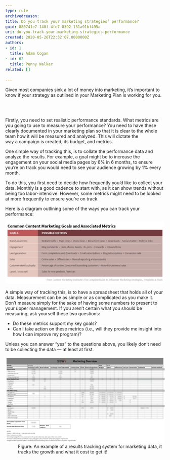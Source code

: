 ```yaml
---
type: rule
archivedreason: 
title: Do you track your marketing strategies’ performance?
guid: 880741e7-140f-4fe7-8392-131a91bf495a
uri: do-you-track-your-marketing-strategies-performance
created: 2020-05-26T22:32:07.0000000Z
authors:
- id: 1
  title: Adam Cogan
- id: 62
  title: Penny Walker
related: []

---
```



<p class="ssw15-rteElement-P">Given most companies sink a lot of money into marketing, it’s important to know if your strategy as outlined in your Marketing Plan is working for you.​<br></p>
<br><excerpt class='endintro'></excerpt><br>
<p class="ssw15-rteElement-P">​Firstly, you need to set realistic performance standards. What metrics are you going to use to measure your performance? You need to have these clearly documented in your marketing plan so that it is clear to the whole team how it will be measured and analyzed. This will dictate the way a campaign is created, its budget, and metrics.  </p><p class="ssw15-rteElement-P">One simple way of tracking this, is to collate the performance data and analyze the results. For example, a goal might be to increase the engagement on your social media pages by 6% in 6 months, to ensure you’re on track you would need to see your audience growing by 1% every month.  </p><p>To do this, you first need to decide how frequently you’d like to collect your data. Monthly is a good cadence to start with, as it can show trends without being too labor-intensive. However, some metrics might need to be looked at more frequently to ensure you’re on track. </p><p>Here is a diagram outlining some of the ways you can track your performance:</p><dl class="image"><dt><img src="mkt-performance-diagram.png" alt="mkt-performance-diagram.png" style="width:750px;" /></dt></dl>
<p>A simple way of tracking this, is to have a spreadsheet that holds all of your data. Measurement can be as simple or as complicated as you make it. Don’t measure simply for the sake of having some numbers to present to your upper management. If you aren’t certain what you should be measuring, ask yourself these two questions: </p><ul><li>Do these metrics support my key goals? </li><li>Can I take action on these metrics (i.e., will they provide me insight into how I can improve my program)? </li></ul>Unless you can answer “yes” to the questions above, you likely don’t need to be collecting the data — at least at first.  
<p></p><dl class="image"><dt><img src="results-tracking-system.png" alt="results-tracking-system.png" style="width:750px;" /></dt><dd>Figure: An example of a results tracking system for marketing data, it tracks the growth and what it cost to get it!​</dd></dl>


